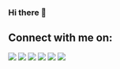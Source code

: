 ### Hi there 👋

## Connect with me on:
<a href="https://yoavkadosh.medium.com/"><img src="https://img.icons8.com/color/medium"></a>
<a href="https://codepen.io/ykadosh/"><img src="https://img.icons8.com/color/codepen"></a>
<a href="https://www.linkedin.com/in/ykadosh/"><img src="https://img.icons8.com/color/linkedin"></a>
<a href="https://dev.to/ykadosh"><img src="https://img.icons8.com/color/dev"></a>
<a href="https://twitter.com/yoavikadosh"><img src="https://img.icons8.com/color/twitter"></a>
<a href="https://twitter.com/yoavikadosh"><img src="https://img.icons8.com/color/stackoverflow"></a>

